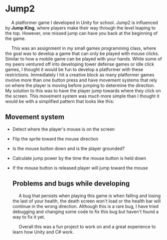 
# Jump2

&nbsp;&nbsp;&nbsp;&nbsp; A platformer game I developed in Unity for school. Jump2 is influenced by <b>Jump King</b>, where players make their way through the level leaping to the top. However, one missed jump can have you back at the beginning of the game. 

&nbsp;&nbsp;&nbsp;&nbsp; This was an assignment in my small games programming class, where the goal was to develop a game that can only be played with mouse clicks. Similar to how a mobile game can be played with your hands. While some of my peers ventured off into developing tower defense games or idle click games, I thought it would be fun to develop a platformer with these restrictions. Immediately I hit a creative block as many platformer games involve more than one button press and have movement systems that rely on where the player is moving before jumping to determine the direction. My solution to this was to have the player jump towards where they click on the screen. This movement system was much more simple than I thought it would be with a simplified pattern that looks like this:

## Movement system 

- Detect where the player's mouse is on the screen
- Flip the sprite toward the mouse direction
- Is the mouse button down and is the player grounded?
- Calculate jump power by the time the mouse button is held down
- If the mouse button is released player will jump toward the mouse

  ## Problems and bugs while developing
  
  &nbsp;&nbsp;&nbsp;&nbsp; A bug that persists when playing this game is when falling and losing the last of your health, the death screen won't load or the health bar will continue in the wrong direction. Although this is a rare bug, I have tried debugging and changing some code to fix this bug but haven't found a way to fix it yet.

  &nbsp;&nbsp;&nbsp;&nbsp; Overall this was a fun project to work on and a great experience to learn how Unity and C# work. 

